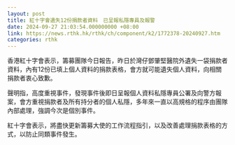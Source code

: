 ```yaml
---
layout: post
title: 紅十字會遺失12份捐款者資料　已呈報私隱專員及報警
date: 2024-09-27 21:03:54.000000000 +08:00
link: https://news.rthk.hk/rthk/ch/component/k2/1772378-20240927.htm
categories: rthk
---
```


香港紅十字會表示，籌募團隊今日報告，昨日於灣仔鄧肇堅醫院外遺失一袋捐款者資料，內有12份已填上個人資料的捐款表格，會方就可能遺失個人資料，向相關捐款者衷心致歉。
 
聲明指，高度重視事件，發現事件後即日呈報個人資料私隱專員公署及向警方報案，會方重視捐款者及所有持分者的個人私隱，多年來一直以高規格的程序由團隊內部處理，強調今次是個別事件。

紅十字會表示，將盡快更新籌募大使的工作流程指引，以及改善處理捐款表格的方式，以防止同類事件發生。
